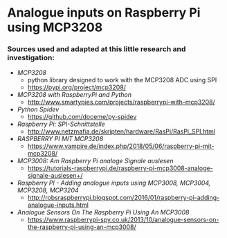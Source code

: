 # Analogue inputs on Raspberry Pi using MCP3208
### Sources used and adapted at this little research and investigation:
* _MCP3208_
    * python library designed to work with the MCP3208 ADC using SPI
    * https://pypi.org/project/mcp3208/
* _MCP3208 with RaspberryPi and Python_
    * http://www.smartypies.com/projects/raspberrypi-with-mcp3208/
* _Python Spidev_
    * https://github.com/doceme/py-spidev
* _Raspberry Pi: SPI-Schnittstelle_
    * http://www.netzmafia.de/skripten/hardware/RasPi/RasPi_SPI.html
* _RASPBERRY PI MIT MCP3208_
    * https://www.vampire.de/index.php/2018/05/06/raspberry-pi-mit-mcp3208/
* _MCP3008: Am Raspberry Pi analoge Signale auslesen_
    * https://tutorials-raspberrypi.de/raspberry-pi-mcp3008-analoge-signale-auslesen+/
* _Raspberry PI - Adding analogue inputs using MCP3008, MCP3004, MCP3208, MCP3204_
    * http://robsraspberrypi.blogspot.com/2016/01/raspberry-pi-adding-analogue-inputs.html
* _Analogue Sensors On The Raspberry Pi Using An MCP3008_
    * https://www.raspberrypi-spy.co.uk/2013/10/analogue-sensors-on-the-raspberry-pi-using-an-mcp3008/
